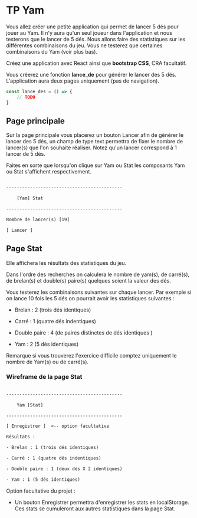 # TP Yam

Vous allez créer une petite application qui permet de lancer 5 dés pour jouer au Yam. Il n'y aura qu'un seul joueur dans l'application et nous testerons que le lancer de 5 dés. Nous allons faire des statistiques sur les différentes combinaisons du jeu. Vous ne testerez que certaines combinaisons du Yam (voir plus bas).

Créez une application avec React ainsi que **bootstrap CSS**, CRA facultatif.

Vous créerez une fonction **lance_de** pour générer le lancer des 5 dés. L'application aura deux pages uniquement (pas de navigation).

```js
const lance_des = () => { 
    // TODO
}
```

## Page principale

Sur la page principale vous placerez un bouton Lancer afin de générer le lancer des 5 dés, un champ de type text permettra de fixer le nombre de lancer(s) que l'on souhaite réaliser. Notez qu'un lancer correspond à 1 lancer de 5 dés. 

Faites en sorte que lorsqu'on clique sur Yam ou Stat les composants Yam ou Stat s'affichent respectivement.

```txt

--------------------------------------------

    [Yam] Stat

--------------------------------------------

Nombre de lancer(s) [19]

[ Lancer ]

```

## Page Stat

Elle affichera les résultats des statistiques du jeu.

Dans l'ordre des recherches on calculera le nombre de yam(s), de carré(s), de brelan(s) et double(s) paire(s) quelques soient la valeur des dés.

Vous testerez les combinaisons suivantes sur chaque lancer. Par exemple si on lance 10 fois les 5 dés on pourrait avoir les statistiques suivantes :

- Brelan : 2 (trois dés identiques)

- Carré : 1 (quatre dés indentiques)

- Double paire : 4 (de paires distinctes de dés identiques )

- Yam : 2 (5 dés identiques)

Remarque si vous trouverez l'exercice difficile comptez uniquement le nombre de Yam(s) ou de carré(s).

### Wireframe de la page Stat

```txt

--------------------------------------------

    Yam [Stat]

--------------------------------------------

[ Enregistrer ]  <-- option facultative

Résultats : 

- Brelan : 1 (trois dés identiques)

- Carré : 1 (quatre dés indentiques)

- Double paire : 1 (deux dés X 2 identiques)

- Yam : 1 (5 dés identiques)

```


Option facultative du projet :

- Un bouton Enregistrer permettra d'enregistrer les stats en localStorage. Ces stats se cumuleront aux autres statistiques dans la page Stat.
